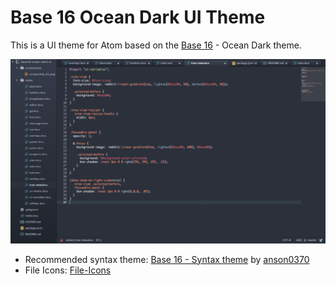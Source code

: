 # Base 16 Ocean Dark UI Theme

This is a UI theme for Atom based on the [Base 16](http://chriskempson.github.io/base16/) - Ocean Dark theme.

![Preview](https://raw.githubusercontent.com/rm-code/base16-ocean-dark-ui/master/screenshots/screenshot_01.png)

- Recommended syntax theme: [Base 16 - Syntax theme](https://atom.io/themes/base16-ocean-dark-syntax-theme) by [anson0370](https://github.com/anson0370)
- File Icons: [File-Icons](https://atom.io/packages/file-icons)

